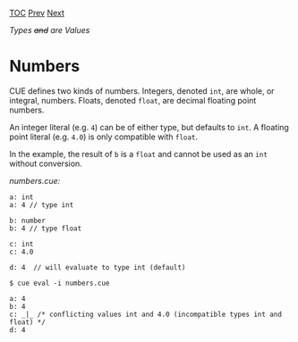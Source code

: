 [TOC](Readme.md) [Prev](sumstruct.md) [Next](ranges.md)

_Types ~~and~~ are Values_

# Numbers

CUE defines two kinds of numbers.
Integers, denoted `int`, are whole, or integral, numbers.
Floats, denoted `float`, are decimal floating point numbers.

An integer literal (e.g. `4`) can be of either type, but defaults to `int`.
A floating point literal (e.g. `4.0`) is only compatible with `float`.

In the example, the result of `b` is a `float` and cannot be
used as an `int` without conversion.

<!-- CUE editor -->
_numbers.cue:_
```
a: int
a: 4 // type int

b: number
b: 4 // type float

c: int
c: 4.0

d: 4  // will evaluate to type int (default)
```

<!-- result -->
`$ cue eval -i numbers.cue`
```
a: 4
b: 4
c: _|_ /* conflicting values int and 4.0 (incompatible types int and float) */
d: 4
```